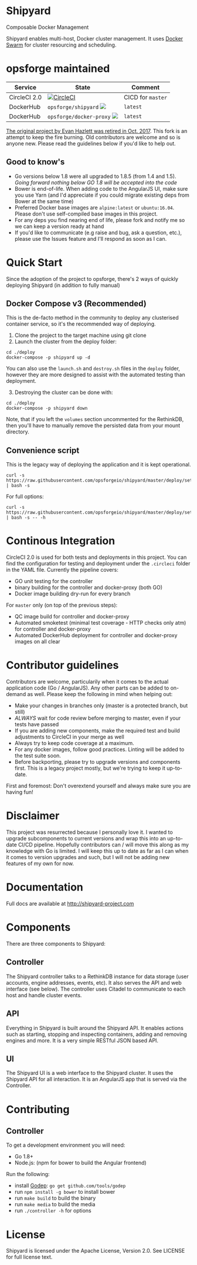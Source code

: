 # Shipyard
Composable Docker Management

Shipyard enables multi-host, Docker cluster management.  It uses [Docker Swarm](https://docs.docker.com/swarm) for cluster resourcing and scheduling.

# opsforge maintained

| Service | State | Comment |
| ------- | ----- | ------- |
| CircleCI 2.0  | [![CircleCI](https://circleci.com/gh/opsforge/shipyard/tree/master.svg?style=svg)](https://circleci.com/gh/opsforge/shipyard/tree/master) | CICD for `master` |
| DockerHub | `opsforge/shipyard` [![](https://images.microbadger.com/badges/image/opsforge/shipyard.svg)](https://microbadger.com/images/opsforge/shipyard "Get your own image badge on microbadger.com") | `latest` |
| DockerHub | `opsforge/docker-proxy` [![](https://images.microbadger.com/badges/image/opsforge/docker-proxy.svg)](https://microbadger.com/images/opsforge/docker-proxy "Get your own image badge on microbadger.com") | `latest` |

[The original project by Evan Hazlett was retired in Oct. 2017](https://github.com/shipyard/shipyard/blob/master/README.md). This fork is an attempt to keep the fire burning. Old contributors are welcome and so is anyone new. Please read the guidelines below if you'd like to help out.

## Good to know's

* Go versions below 1.8 were all upgraded to 1.8.5 (from 1.4 and 1.5). _Going forward nothing below GO 1.8 will be accepted into the code_
* Bower is end-of-life. When adding code to the AngularJS UI, make sure you use Yarn (and I'd appreciate if you could migrate existing deps from Bower at the same time)
* Preferred Docker base images are `alpine:latest` or `ubuntu:16.04`. Please don't use self-compiled base images in this project.
* For any deps you find nearing end of life, please fork and notify me so we can keep a version ready at hand
* If you'd like to communicate (e.g raise and bug, ask a question, etc.), please use the Issues feature and I'll respond as soon as I can.

# Quick Start
Since the adoption of the project to opsforge, there's 2 ways of quickly deploying Shipyard (in addition to fully manual)

## Docker Compose v3 (Recommended)
This is the de-facto method in the community to deploy any clusterised container service, so it's the recommended way of deploying.

1. Clone the project to the target machine using git clone
2. Launch the cluster from the deploy folder:
```
cd ./deploy
docker-compose -p shipyard up -d
```
You can also use the `launch.sh` and `destroy.sh` files in the `deploy` folder, however they are more designed to assist with the automated testing than deployment.

3. Destroying the cluster can be done with:
```
cd ./deploy
docker-compose -p shipyard down
```
Note, that if you left the `volumes` section uncommented for the RethinkDB, then you'll have to manually remove the persisted data from your mount directory.


## Convenience script
This is the legacy way of deploying the application and it is kept operational.

```
curl -s https://raw.githubusercontent.com/opsforgeio/shipyard/master/deploy/setup.sh | bash -s
```

For full options:

```
curl -s https://raw.githubusercontent.com/opsforgeio/shipyard/master/deploy/setup.sh | bash -s -- -h
```

# Continous Integration
CircleCI 2.0 is used for both tests and deployments in this project. You can find the configuration for testing and deployment under the `.circleci` folder in the YAML file. Currently the pipeline covers:

* GO unit testing for the controller
* binary building for the controller and docker-proxy (both GO)
* Docker image building dry-run for every branch

For `master` only (on top of the previous steps):

* QC image build for controller and docker-proxy
* Automated smoketest (minimal test coverage - HTTP checks only atm) for controller and docker-proxy
* Automated DockerHub deployment for controller and docker-proxy images on all clear

# Contributor guidelines
Contributors are welcome, particularily when it comes to the actual application code (Go / AngularJS). Any other parts can be added to on-demand as well. Please keep the following in mind when helping out:

* Make your changes in branches only (master is a protected branch, but still)
* *ALWAYS* wait for code review before merging to master, even if your tests have passed
* If you are adding new components, make the required test and build adjustments to CircleCI in your merge as well
* Always try to keep code coverage at a maximum.
* For any docker images, follow good practices. Linting will be added to the test suite soon.
* Before backporting, please try to upgrade versions and components first. This is a legacy project mostly, but we're trying to keep it up-to-date.

First and foremost: Don't overextend yourself and always make sure you are having fun!

# Disclaimer
This project was resurrected because I personally love it. I wanted to upgrade subcomponents to current versions and wrap this into an up-to-date CI/CD pipeline. Hopefully contributors can / will move this along as my knowledge with Go is limited. I will keep this up to date as far as I can when it comes to version upgrades and such, but I will not be adding new features of my own for now.

# Documentation
Full docs are available at http://shipyard-project.com

# Components
There are three components to Shipyard:

## Controller
The Shipyard controller talks to a RethinkDB instance for data storage (user accounts, engine addresses, events, etc).  It also serves the API and web interface (see below).  The controller uses Citadel to communicate to each host and handle cluster events.

## API
Everything in Shipyard is built around the Shipyard API.  It enables actions such as starting, stopping and inspecting containers, adding and removing engines and more.  It is a very simple RESTful JSON based API.

## UI
The Shipyard UI is a web interface to the Shipyard cluster.  It uses the Shipyard API for all interaction.  It is an AngularJS app that is served via the Controller.

# Contributing

## Controller
To get a development environment you will need:

* Go 1.8+
* Node.js: (npm for bower to build the Angular frontend)

Run the following:

* install [Godep](https://github.com/tools/godep): `go get github.com/tools/godep`
* run `npm install -g bower` to install bower
* run `make build` to build the binary
* run `make media` to build the media
* run `./controller -h` for options

# License
Shipyard is licensed under the Apache License, Version 2.0. See LICENSE for full license text.

